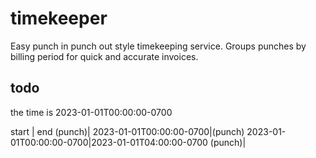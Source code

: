 # timekeeper

Easy punch in punch out style timekeeping service. Groups punches by billing period for quick and accurate invoices.

## todo

the time is 2023-01-01T00:00:00-0700

start | end
(punch)|
2023-01-01T00:00:00-0700|(punch)
2023-01-01T00:00:00-0700|2023-01-01T04:00:00-0700
(punch)|
